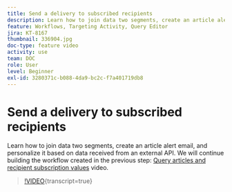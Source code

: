 ```yaml
---
title: Send a delivery to subscribed recipients
description: Learn how to join data two segments, create an article alert email, and personalize it based on data received from an external API.
feature: Workflows, Targeting Activity, Query Editor
jira: KT-8167
thumbnail: 336904.jpg
doc-type: feature video
activity: use
team: DOC
role: User
level: Beginner
exl-id: 3280371c-b088-4da9-bc2c-f7a401719db8
---
```

# Send a delivery to subscribed recipients

Learn how to join data two segments, create an article alert email, and personalize it based on data received from an external API. We will continue building the workflow created in the previous step: [Query articles and recipient subscription values](/help/tutorial-use-soap-apis/query-articles-and-recipient-subscription-values.md) video.

>[!VIDEO](https://video.tv.adobe.com/v/336904?quality=12&learn=on){transcript=true}
